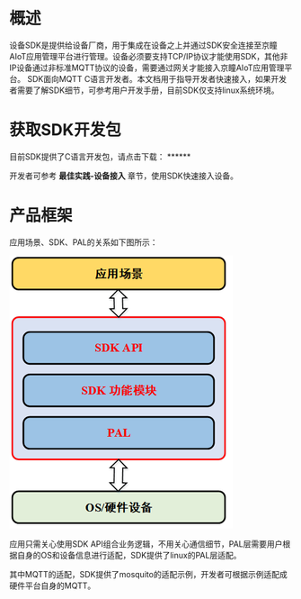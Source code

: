 # 概述

设备SDK是提供给设备厂商，用于集成在设备之上并通过SDK安全连接至京瞳AIoT应用管理平台进行管理。设备必须要支持TCP/IP协议才能使用SDK，其他非IP设备通过非标准MQTT协议的设备，需要通过网关才能接入京瞳AIoT应用管理平台。
SDK面向MQTT C语言开发者。本文档用于指导开发者快速接入，如果开发者需要了解SDK细节，可参考用户开发手册，目前SDK仅支持linux系统环境。

# 获取SDK开发包
目前SDK提供了C语言开发包，请点击下载： ******

开发者可参考 **最佳实践-设备接入** 章节，使用SDK快速接入设备。



# 产品框架
应用场景、SDK、PAL的关系如下图所示：

![产品框架图](../../../../image/IoT/AIoT-CV/Developer-Guide-Device/Introduction-产品框架图.png)

应用只需关心使用SDK API组合业务逻辑，不用关心通信细节，PAL层需要用户根据自身的OS和设备信息进行适配，SDK提供了linux的PAL层适配。

其中MQTT的适配，SDK提供了mosquito的适配示例，开发者可根据示例适配成硬件平台自身的MQTT。

